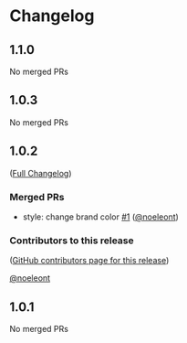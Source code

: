 # Changelog

<!-- <START NEW CHANGELOG ENTRY> -->

## 1.1.0

No merged PRs

<!-- <END NEW CHANGELOG ENTRY> -->

## 1.0.3

No merged PRs

## 1.0.2

([Full Changelog](https://github.com/grundkurs-programmieren/grundkurs_theme/compare/grundkurs_theme-ui-tests@1.0.0...0ef8cf1065af513f61f960b20c3dedc3c6749028))

### Merged PRs

- style: change brand color [#1](https://github.com/grundkurs-programmieren/grundkurs_theme/pull/1) ([@noeleont](https://github.com/noeleont))

### Contributors to this release

([GitHub contributors page for this release](https://github.com/grundkurs-programmieren/grundkurs_theme/graphs/contributors?from=2023-06-13&to=2023-06-13&type=c))

[@noeleont](https://github.com/search?q=repo%3Agrundkurs-programmieren%2Fgrundkurs_theme+involves%3Anoeleont+updated%3A2023-06-13..2023-06-13&type=Issues)

## 1.0.1

No merged PRs

